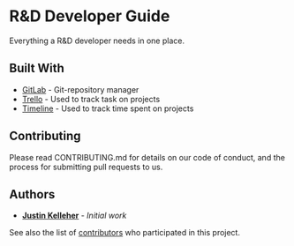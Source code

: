 # R&D Developer Guide

Everything a R&D developer needs in one place.

## Built With

* [GitLab](https://code.dstcorp.net/) - Git-repository manager
* [Trello](https://trello.com/kcrdteam) - Used to track task on projects
* [Timeline](https://tt.dstxlabs.com/) - Used to track time spent on projects

## Contributing

Please read CONTRIBUTING.md for details on our code of conduct, and the process for submitting pull requests to us.

## Authors

* [**Justin Kelleher**](mailto:jkelleher@dstsystems.com) - *Initial work*

See also the list of [contributors](https://github.com/JustinDST/RND-Developer-Guide/contributors) who participated in this project.
